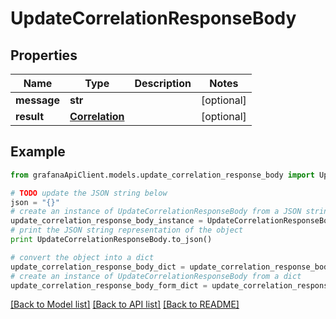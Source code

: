 # UpdateCorrelationResponseBody


## Properties
Name | Type | Description | Notes
------------ | ------------- | ------------- | -------------
**message** | **str** |  | [optional] 
**result** | [**Correlation**](Correlation.md) |  | [optional] 

## Example

```python
from grafanaApiClient.models.update_correlation_response_body import UpdateCorrelationResponseBody

# TODO update the JSON string below
json = "{}"
# create an instance of UpdateCorrelationResponseBody from a JSON string
update_correlation_response_body_instance = UpdateCorrelationResponseBody.from_json(json)
# print the JSON string representation of the object
print UpdateCorrelationResponseBody.to_json()

# convert the object into a dict
update_correlation_response_body_dict = update_correlation_response_body_instance.to_dict()
# create an instance of UpdateCorrelationResponseBody from a dict
update_correlation_response_body_form_dict = update_correlation_response_body.from_dict(update_correlation_response_body_dict)
```
[[Back to Model list]](../README.md#documentation-for-models) [[Back to API list]](../README.md#documentation-for-api-endpoints) [[Back to README]](../README.md)


